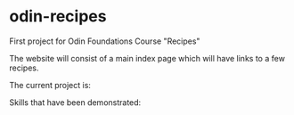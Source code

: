 # odin-recipes
First project for Odin Foundations Course "Recipes"

The website will consist of a main index page which will have links to a few recipes. 

The current project is:

Skills that have been demonstrated: